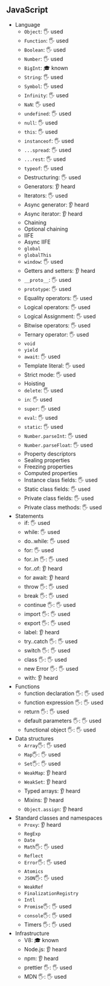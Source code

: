 ## JavaScript

- Language
  - `Object`: 🖐️ used
  - `Function`: 🖐️ used
  - `Boolean`: 🖐️ used
  - `Number`: 🖐️ used
  - `BigInt`: 🎓 known
  - `String`: 🖐️ used
  - `Symbol`: 🖐️ used
  - `Infinity`: 🖐️ used
  - `NaN`: 🖐️ used
  - `undefined`: 🖐️ used
  - `null`: 🖐️ used
  - `this`: 🖐️ used
  - `instanceof`: 🖐️ used
  - `...spread`: 🖐️ used
  - `...rest`: 🖐️ used
  - `typeof`: 🖐️ used
  - Destructuring: 🖐️ used
  - Generators: 👂 heard
  - Iterators: 🖐️ used
  - Async generator: 👂 heard
  - Async iterator: 👂 heard
  - Chaining
  - Optional chaining
  - IIFE
  - Async IIFE
  - `global`
  - `globalThis`
  - `window`: 🖐️ used
  - Getters and setters: 👂 heard
  - `__proto__`: 🖐️ used
  - `prototype`: 🖐️ used
  - Equality operators: 🖐️ used
  - Logical operators: 🖐️ used
  - Logical Assignment: 🖐️ used
  - Bitwise operators: 🖐️ used
  - Ternary operator: 🖐️ used
  - `void`
  - `yield`
  - `await`: 🖐️ used
  - Template literal: 🖐️ used
  - Strict mode: 🖐️ used
  - Hoisting
  - `delete`: 🖐️ used
  - `in`: 🖐️ used
  - `super`: 🖐️ used
  - `eval`: 🖐️ used
  - `static`: 🖐️ used
  - `Number.parseInt`: 🖐️ used
  - `Number.parseFloat`: 🖐️ used
  - Property descriptors
  - Sealing properties
  - Freezing properties
  - Computed properties
  - Instance class fields: 🖐️ used
  - Static class fields: 🖐️ used
  - Private class fields: 🖐️ used
  - Private class methods: 🖐️ used
- Statements
  - if: 🖐️ used
  - while: 🖐️ used
  - do..while: 🖐️ used
  - for: 🖐️ used
  - for..in 🖐: 🖐️ used
  - for..of: 👂 heard
  - for await: 👂 heard
  - throw 🖐: 🖐️ used
  - break 🖐: 🖐️ used
  - continue 🖐: 🖐️ used
  - import 🖐: 🖐️ used
  - export 🖐: 🖐️ used
  - label: 👂 heard
  - try..catch 🖐: 🖐️ used
  - switch 🖐: 🖐️ used
  - class 🖐: 🖐️ used
  - new Error 🖐: 🖐️ used
  - with: 👂 heard
- Functions
  - function declaration 🖐: 🖐️ used
  - function expression 🖐: 🖐️ used
  - return 🖐: 🖐️ used
  - default parameters 🖐: 🖐️ used
  - functional object 🖐: 🖐️ used
- Data structures
  - `Array`🖐: 🖐️ used
  - `Map`🖐: 🖐️ used
  - `Set`🖐: 🖐️ used
  - `WeakMap`: 👂 heard
  - `WeakSet`: 👂 heard
  - Typed arrays: 👂 heard
  - Mixins: 👂 heard
  - `Object.assign`: 👂 heard
- Standard classes and namespaces
  - `Proxy`: 👂 heard
  - `RegExp`
  - `Date`
  - `Math`🖐: 🖐️ used
  - `Reflect`
  - `Error`🖐: 🖐️ used
  - `Atomics`
  - `JSON`🖐: 🖐️ used
  - `WeakRef`
  - `FinalizationRegistry`
  - `Intl`
  - `Promise`🖐: 🖐️ used
  - `console`🖐: 🖐️ used
  - Timers 🖐: 🖐️ used
- Infrastructure
  - V8: 🎓 known
  - Node.js: 👂 heard
  - npm: 👂 heard
  - prettier 🖐: 🖐️ used
  - MDN 🖐: 🖐️ used
